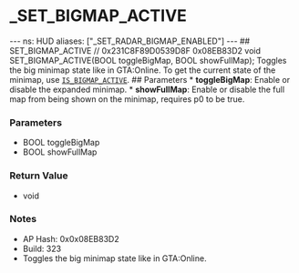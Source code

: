 # _SET_BIGMAP_ACTIVE

--- ns: HUD aliases: ["_SET_RADAR_BIGMAP_ENABLED"] --- ## SET_BIGMAP_ACTIVE  // 0x231C8F89D0539D8F 0x08EB83D2 void SET_BIGMAP_ACTIVE(BOOL toggleBigMap, BOOL showFullMap);  Toggles the big minimap state like in GTA:Online.  To get the current state of the minimap, use [`IS_BIGMAP_ACTIVE`](#_0xFFF65C63).  ## Parameters * **toggleBigMap**: Enable or disable the expanded minimap. * **showFullMap**: Enable or disable the full map from being shown on the minimap, requires p0 to be true.

### Parameters
* BOOL toggleBigMap
* BOOL showFullMap

### Return Value
* void

### Notes
* AP Hash: 0x0x08EB83D2
* Build: 323
* Toggles the big minimap state like in GTA:Online.

